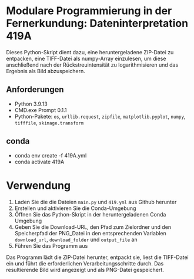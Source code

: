# Modulare Programmierung in der Fernerkundung: Dateninterpretation 419A #

Dieses Python-Skript dient dazu, eine heruntergeladene ZIP-Datei zu entpacken, eine TIFF-Datei als numpy-Array einzulesen, um diese anschließend nach der Rückstreuintensität zu logarithmisieren und das Ergebnis als Bild abzuspeichern.

## Anforderungen ##

- Python 3.9.13 
- CMD.exe Prompt 0.1.1
- Python-Pakete: `os`, `urllib.request`, `zipfile`, `matplotlib.pyplot`, `numpy`, `tifffile`, `skimage.transform`

## conda ##

- conda env create -f 419A.yml
- conda activate 419A

# Verwendung

1. Laden Sie die die Dateien `main.py` und `419.yml` aus Github herunter
2. Erstellen und aktivieren Sie die Conda-Umgebung 
3. Öffnen Sie das Python-Skript in der heruntergeladenen Conda Umgebung
4. Geben Sie die Download-URL, den Pfad zum Zielordner und den Speicherpfad der PNG_Datei in den entsprechenden Variablen `download_url`, `download_folder` und `output_file` an
5. Führen Sie das Programm aus

Das Programm lädt die ZIP-Datei herunter, entpackt sie, liest die TIFF-Datei ein und führt die erforderlichen Verarbeitungsschritte durch. Das resultierende Bild wird angezeigt und als PNG-Datei gespeichert.


